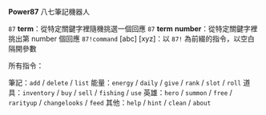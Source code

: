 **Power87** 八七筆記機器人

`87` __term__：從特定關鍵字裡隨機挑選一個回應
`87` __term__ __number__：從特定關鍵字裡挑出第 number 個回應
`87!command` [abc] [xyz]：以 `87!` 為前綴的指令，以空白隔開參數

所有指令：

筆記：`add` / `delete` / `list`
能量：`energy` / `daily` / `give` / `rank` / `slot` / `roll`
道具：`inventory` / `buy` / `sell` / `fishing` / `use`
英雄：`hero` / `summon` / `free` / `rarityup` / `changelooks` / `feed`
其他：`help` / `hint` / `clean` / `about`
